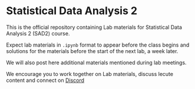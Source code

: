 # Statistical Data Analysis 2

This is the official repository containing Lab materials for Statistical Data Analysis 2 (SAD2) course. 

Expect lab materials in `.ipynb` format to appear before the class begins and solutions for the materials before the start of the next lab, a week later. 

We will also post here additional materials mentioned during lab meetings. 

We encourage you to work together on Lab materials, discuss lecute content and connect on [Discord](https://discord.gg/DYE7YZUN)

